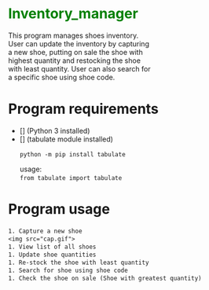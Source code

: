 # <span style="color:green;">Inventory_manager  </span>
This program manages shoes inventory.  
User can update the inventory by capturing  
a new shoe, putting on sale the shoe with  
highest quantity and restocking the shoe  
with least quantity. User can also search for  
a specific shoe using shoe code.

# Program requirements
- [] (Python 3 installed)  
- [] (tabulate module installed)  
    ```
    python -m pip install tabulate
    ```
    usage:  
        ```
        from tabulate import tabulate
        ```
# Program usage  

    1. Capture a new shoe
    <img src="cap.gif">
    1. View list of all shoes  
    1. Update shoe quantities  
    1. Re-stock the shoe with least quantity  
    1. Search for shoe using shoe code  
    1. Check the shoe on sale (Shoe with greatest quantity)

